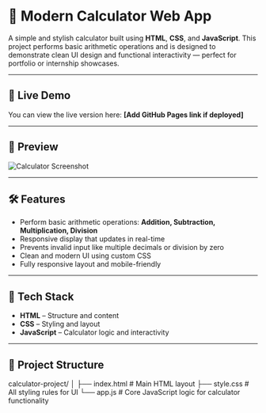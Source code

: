 # 🔢 Modern Calculator Web App

A simple and stylish calculator built using **HTML**, **CSS**, and **JavaScript**. This project performs basic arithmetic operations and is designed to demonstrate clean UI design and functional interactivity — perfect for portfolio or internship showcases.

---

## 🚀 Live Demo

You can view the live version here: **[Add GitHub Pages link if deployed]**

---

## 📸 Preview

![Calculator Screenshot](![image](https://github.com/user-attachments/assets/93bd0534-5075-4417-953d-97f5d8983ca8)
) 

---

## 🛠 Features

- Perform basic arithmetic operations: **Addition, Subtraction, Multiplication, Division**
- Responsive display that updates in real-time
- Prevents invalid input like multiple decimals or division by zero
- Clean and modern UI using custom CSS
- Fully responsive layout and mobile-friendly

---

## 🧩 Tech Stack

- **HTML** – Structure and content
- **CSS** – Styling and layout
- **JavaScript** – Calculator logic and interactivity

---

## 📁 Project Structure
calculator-project/
│
├── index.html # Main HTML layout
├── style.css # All styling rules for UI
└── app.js # Core JavaScript logic for calculator functionality


